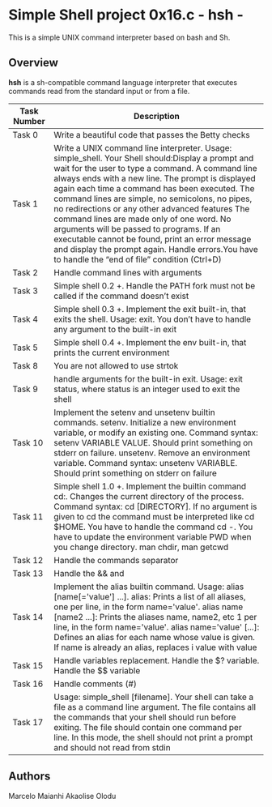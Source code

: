 # Simple Shell project 0x16.c - hsh -

This is a simple UNIX command interpreter based on bash and Sh.

## Overview

**hsh** is a sh-compatible command language interpreter that executes commands read from the standard input or from a file.


|Task Number |Description |
|----------- |----------- |
|Task 0 |Write a beautiful code that passes the Betty checks |
|Task 1 |Write a UNIX command line interpreter. Usage: simple_shell. Your Shell should:Display a prompt and wait for the user to type a command. A command line always ends with a new line. The prompt is displayed again each time a command has been executed. The command lines are simple, no semicolons, no pipes, no redirections or any other advanced features The command lines are made only of one word. No arguments will be passed to programs. If an executable cannot be found, print an error message and display the prompt again. Handle errors.You have to handle the “end of file” condition (Ctrl+D) |
|Task 2 |Handle command lines with arguments |
|Task 3 |Simple shell 0.2 +. Handle the PATH fork must not be called if the command doesn’t exist |
|Task 4 |Simple shell 0.3 +. Implement the exit built-in, that exits the shell. Usage: exit. You don’t have to handle any argument to the built-in exit |
|Task 5 |Simple shell 0.4 +. Implement the env built-in, that prints the current environment |
|Task 8 |You are not allowed to use strtok |
|Task 9 |handle arguments for the built-in exit. Usage: exit status, where status is an integer used to exit the shell |
|Task 10 |Implement the setenv and unsetenv builtin commands. setenv. Initialize a new environment variable, or modify an existing one. Command syntax: setenv VARIABLE VALUE. Should print something on stderr on failure. unsetenv. Remove an environment variable. Command syntax: unsetenv VARIABLE. Should print something on stderr on failure |
|Task 11 |Simple shell 1.0 +. Implement the builtin command cd:. Changes the current directory of the process. Command syntax: cd [DIRECTORY]. If no argument is given to cd the command must be interpreted like cd $HOME. You have to handle the command cd -. You have to update the environment variable PWD when you change directory. man chdir, man getcwd |
|Task 12 |Handle the commands separator |
|Task 13 |Handle the && and || shell logical operators |
|Task 14 |Implement the alias builtin command. Usage: alias [name[='value'] ...]. alias: Prints a list of all aliases, one per line, in the form name='value'. alias name [name2 ...]: Prints the aliases name, name2, etc 1 per line, in the form name='value'. alias name='value' [...]: Defines an alias for each name whose value is given. If name is already an alias, replaces i value with value |
|Task 15 |Handle variables replacement. Handle the $? variable. Handle the $$ variable |
|Task 16 |Handle comments (#) |
|Task 17 |Usage: simple_shell [filename]. Your shell can take a file as a command line argument. The file contains all the commands that your shell should run before exiting. The file should contain one command per line. In this mode, the shell should not print a prompt and should not read from stdin |

## Authors 
Marcelo Maianhi
Akaolise Olodu
